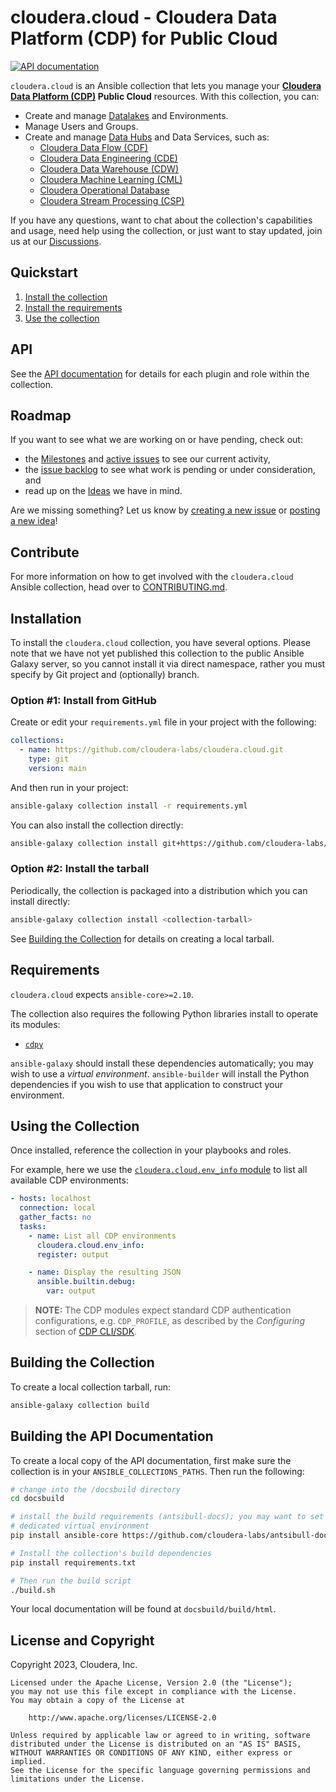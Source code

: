 # cloudera.cloud - Cloudera Data Platform (CDP) for Public Cloud

[![API documentation](https://github.com/cloudera-labs/cloudera.cloud/actions/workflows/publish_docs.yml/badge.svg?branch=main&event=push)](https://github.com/cloudera-labs/cloudera.cloud/actions/workflows/publish_docs.yml)

`cloudera.cloud` is an Ansible collection that lets you manage your **[Cloudera Data Platform (CDP)](https://www.cloudera.com/products/cloudera-data-platform.html) Public Cloud** resources. With this collection, you can:

* Create and manage [Datalakes](https://www.cloudera.com/products/open-data-lakehouse.html) and Environments.
* Manage Users and Groups.
* Create and manage [Data Hubs](https://www.cloudera.com/products/data-hub.html) and Data Services, such as:
  * [Cloudera Data Flow (CDF)](https://www.cloudera.com/products/dataflow.html)
  * [Cloudera Data Engineering (CDE)](https://www.cloudera.com/products/data-engineering.html)
  * [Cloudera Data Warehouse (CDW)](https://www.cloudera.com/products/data-warehouse.html)
  * [Cloudera Machine Learning (CML)](https://www.cloudera.com/products/machine-learning.html)
  * [Cloudera Operational Database](https://www.cloudera.com/products/operational-db.html)
  * [Cloudera Stream Processing (CSP)](https://www.cloudera.com/products/stream-processing.html)

If you have any questions, want to chat about the collection's capabilities and usage, need help using the collection, or just want to stay updated, join us at our [Discussions](https://github.com/cloudera-labs/cloudera.cloud/discussions).

## Quickstart

1. [Install the collection](#installation)
2. [Install the requirements](#requirements)
3. [Use the collection](#using-the-collection)

## API

See the [API documentation](https://cloudera-labs.github.io/cloudera.cloud/) for details for each plugin and role within the collection. 

## Roadmap

If you want to see what we are working on or have pending, check out:

*  the [Milestones](https://github.com/cloudera-labs/cloudera.cloud/milestones) and [active issues](https://github.com/cloudera-labs/cloudera.cloud/issues?q=is%3Aissue+is%3Aopen+milestone%3A*) to see our current activity,
* the [issue backlog](https://github.com/cloudera-labs/cloudera.cloud/issues?q=is%3Aopen+is%3Aissue+no%3Amilestone) to see what work is pending or under consideration, and
* read up on the [Ideas](https://github.com/cloudera-labs/cloudera.cloud/discussions/categories/ideas) we have in mind.

Are we missing something? Let us know by [creating a new issue](https://github.com/cloudera-labs/cloudera.cloud/issues/new) or [posting a new idea](https://github.com/cloudera-labs/cloudera.cloud/discussions/new?category=ideas)!

## Contribute

For more information on how to get involved with the `cloudera.cloud` Ansible collection, head over to [CONTRIBUTING.md](CONTRIBUTING.md).

## Installation

To install the `cloudera.cloud` collection, you have several options. Please note that we have not yet published this collection to the public Ansible Galaxy server, so you cannot install it via direct namespace, rather you must specify by Git project and (optionally) branch.

### Option #1: Install from GitHub

Create or edit your `requirements.yml` file in your project with the
following:

```yaml
collections:
  - name: https://github.com/cloudera-labs/cloudera.cloud.git
    type: git
    version: main
```

And then run in your project:

```bash
ansible-galaxy collection install -r requirements.yml
```

You can also install the collection directly:

```bash
ansible-galaxy collection install git+https://github.com/cloudera-labs/cloudera.cloud.git@main
```

### Option #2: Install the tarball

Periodically, the collection is packaged into a distribution which you can
install directly:

```bash
ansible-galaxy collection install <collection-tarball>
```

See [Building the Collection](#building-the-collection) for details on creating a local tarball.

## Requirements

`cloudera.cloud` expects `ansible-core>=2.10`.

The collection also requires the following Python libraries install to operate 
its modules:

  * [`cdpy`](https://github.com/cloudera-labs/cdpy)

`ansible-galaxy` should install these dependencies automatically; you may wish to use a _virtual environment_. `ansible-builder` will install the Python dependencies if you wish to use that application to construct your environment.

## Using the Collection

Once installed, reference the collection in your playbooks and roles.

For example, here we use the
[`cloudera.cloud.env_info` module](https://cloudera-labs.github.io/cloudera.cloud/env_info_module.html) to list all available CDP environments:

```yaml
- hosts: localhost
  connection: local
  gather_facts: no
  tasks:
    - name: List all CDP environments
      cloudera.cloud.env_info:
      register: output

    - name: Display the resulting JSON
      ansible.builtin.debug:
        var: output
```

> **NOTE:** The CDP modules expect standard CDP authentication configurations,
e.g. `CDP_PROFILE`, as described by the *Configuring* section of 
[CDP CLI/SDK](https://github.com/cloudera/cdpcli#configuring).

## Building the Collection

To create a local collection tarball, run:

```bash
ansible-galaxy collection build 
```

## Building the API Documentation

To create a local copy of the API documentation, first make sure the collection is in your `ANSIBLE_COLLECTIONS_PATHS`. Then run the following:

```bash
# change into the /docsbuild directory
cd docsbuild

# install the build requirements (antsibull-docs); you may want to set up a
# dedicated virtual environment
pip install ansible-core https://github.com/cloudera-labs/antsibull-docs/archive/cldr-docsite.tar.gz

# Install the collection's build dependencies
pip install requirements.txt

# Then run the build script
./build.sh
```

Your local documentation will be found at `docsbuild/build/html`.

## License and Copyright

Copyright 2023, Cloudera, Inc.

```
Licensed under the Apache License, Version 2.0 (the "License");
you may not use this file except in compliance with the License.
You may obtain a copy of the License at

    http://www.apache.org/licenses/LICENSE-2.0

Unless required by applicable law or agreed to in writing, software
distributed under the License is distributed on an "AS IS" BASIS,
WITHOUT WARRANTIES OR CONDITIONS OF ANY KIND, either express or implied.
See the License for the specific language governing permissions and
limitations under the License.
```
